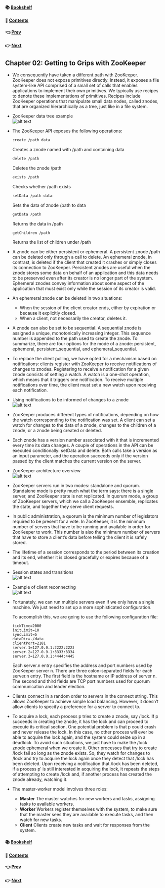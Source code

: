 #### &#x1F4DA; [Bookshelf](../)
#### &#x1F4DC; [Contents](./README.md#contents)
#### &#x1F448; [Prev](./Ch01_Introduction.md)
#### &#x1F449; [Next](./Ch03_Getting_Started_with_the_ZooKeeper_API.md)

## Chapter 02: Getting to Grips with ZooKeeper

- We consequently have taken a different path with ZooKeeper. ZooKeeper does not expose primitives directly. Instead, it exposes a file system-like API comprised of a small set of calls that enables applications to implement their own primitives. We typically use recipes to denote these implementations of primitives. Recipes include ZooKeeper operations that manipulate small data nodes, called znodes, that are organized hierarchically as a tree, just like in a file system.

- ZooKeeper data tree example  
![alt text](res/fig_2_1_ZooKeeper_data_tree_example.PNG)  

- The ZooKeeper API exposes the following operations:

  ```bash
  create /path data
  ```
	Creates a znode named with /path and containing data

  ```bash
  delete /path
  ```
	Deletes the znode /path

  ```bash
  exists /path
  ```
	Checks whether /path exists

  ```bash
  setData /path data
  ```
	Sets the data of znode /path to data

  ```bash
  getData /path
  ```
	Returns the data in /path

  ```bash
  getChildren /path
  ```
	Returns the list of children under /path

- A znode can be either persistent or ephemeral. A persistent znode /path can be deleted only through a call to delete. An ephemeral znode, in contrast, is deleted if the client that created it crashes or simply closes its connection to ZooKeeper. Persistent znodes are useful when the znode stores some data on behalf of an application and this data needs to be preserved even after its creator is no longer part of the system. Ephemeral znodes convey information about some aspect of the application that must exist only while the session of its creator is valid.

- An ephemeral znode can be deleted in two situations:
	- When the session of the client creator ends, either by expiration or because it explicitly closed.
	- When a client, not necessarily the creator, deletes it.

- A znode can also be set to be sequential. A sequential znode is assigned a unique, monotonically increasing integer. This sequence number is appended to the path used to create the znode. To summarize, there are four options for the mode of a znode: persistent, ephemeral, persistent_sequential, and ephemeral_sequential.

- To replace the client polling, we have opted for a mechanism based on notifications: clients register with ZooKeeper to receive notifications of changes to znodes. Registering to receive a notification for a given znode consists of setting a watch. A watch is a one-shot operation, which means that it triggers one notification. To receive multiple notifications over time, the client must set a new watch upon receiving each notification.

- Using notifications to be informed of changes to a znode  
![alt text](res/fig_2_2_Using_notifications_to_be_informed_of_changes_to_a_znode.PNG)  

- ZooKeeper produces different types of notifications, depending on how the watch corresponding to the notification was set. A client can set a watch for changes to the data of a znode, changes to the children of a znode, or a znode being created or deleted.

- Each znode has a version number associated with it that is incremented every time its data changes. A couple of operations in the API can be executed conditionally: setData and delete. Both calls take a version as an input parameter, and the operation succeeds only if the version passed by the client matches the current version on the server.

- ZooKeeper architecture overview  
![alt text](res/fig_2_3_ZooKeeper_architecture_overview.PNG)  

- ZooKeeper servers run in two modes: standalone and quorum. Standalone mode is pretty much what the term says: there is a single server, and ZooKeeper state is not replicated. In quorum mode, a group of ZooKeeper servers, which we call a ZooKeeper ensemble, replicates the state, and together they serve client requests.

- In public administration, a quorum is the minimum number of legislators required to be present for a vote. In ZooKeeper, it is the minimum number of servers that have to be running and available in order for ZooKeeper to work. This number is also the minimum number of servers that have to store a client’s data before telling the client it is safely stored.

- The lifetime of a session corresponds to the period between its creation and its end, whether it is closed gracefully or expires because of a timeout.

- Session states and transitions  
![alt text](res/fig_2_4_Session_states_and_transitions.PNG)  

- Example of client reconnecting  
![alt text](res/fig_2_5_Example_of_client_reconnecting.PNG)  

- Fortunately, we can run multiple servers even if we only have a single machine. We just need to set up a more sophisticated configuration.

	To accomplish this, we are going to use the following configuration file:
  ```
  tickTime=2000
  initLimit=10
  syncLimit=5
  dataDir=./data
  clientPort=2181
  server.1=127.0.0.1:2222:2223
  server.2=127.0.0.1:3333:3334
  server.3=127.0.0.1:4444:4445
  ```

	Each server.n entry specifies the address and port numbers used by ZooKeeper server n. There are three colon-separated fields for each server.n entry. The first field is the hostname or IP address of server n. The second and third fields are TCP port numbers used for quorum communication and leader election.

- Clients connect in a random order to servers in the connect string. This allows ZooKeeper to achieve simple load balancing. However, it doesn’t allow clients to specify a preference for a server to connect to.

- To acquire a lock, each process p tries to create a znode, say /lock. If p succeeds in creating the znode, it has the lock and can proceed to execute its critical section. One potential problem is that p could crash and never release the lock. In this case, no other process will ever be able to acquire the lock again, and the system could seize up in a deadlock. To avoid such situations, we just have to make the /lock znode ephemeral when we create it. Other processes that try to create /lock fail so long as the znode exists. So, they watch for changes to /lock and try to acquire the lock again once they detect that /lock has been deleted. Upon receiving a notification that /lock has been deleted, if a process pʹ is still interested in acquiring the lock, it repeats the steps of attempting to create /lock and, if another process has created the znode already, watching it.

- The master-worker model involves three roles:
	- **Master** The master watches for new workers and tasks, assigning tasks to available workers.
	- **Worker** Workers register themselves with the system, to make sure that the master sees they are available to execute tasks, and then watch for new tasks.
	- **Client** Clients create new tasks and wait for responses from the system.

#### &#x1F4DA; [Bookshelf](../)
#### &#x1F4DC; [Contents](./README.md#contents)
#### &#x1F448; [Prev](./Ch01_Introduction.md)
#### &#x1F449; [Next](./Ch03_Getting_Started_with_the_ZooKeeper_API.md)
